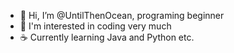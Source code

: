 - 👋 Hi, I’m @UntilThenOcean, programing beginner
- 🤗 I'm interested in coding very much
- ☕ Currently learning Java and Python etc.
<!---
UntilThenOcean/UntilThenOcean is a ✨ special ✨ repository because its `README.md` (this file) appears on your GitHub profile.
You can click the Preview link to take a look at your changes.
--->
